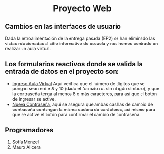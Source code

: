 <h1 align="center" >Proyecto Web</h1>
 
## Cambios en las interfaces de usuario
Dada la retroalimentación de la entrega pasada (EP2) se han eliminado las vistas relacionadas al sitio informativo de escuela y nos hemos centrado en realizar un aula virtual.

## Los formularios reactivos donde se valida la entrada de datos en el proyecto son:
<ul>
  <li> <a href="https://github.com/Soofiaa/ProyectoWeb/tree/EP3/src/app/paginas/ingreso-aula-virtual">Ingreso Aula Virtual</a> Aquí verifica que el número de dígitos que se pongan sean entre 8 y 10 (dado el formato rut sin ningún simbolo), y que la contraseña tenga al menos 8 o más caracteres, para así que el botón de ingresar se active.   </li>
  <li> 
  <a href="https://github.com/Soofiaa/ProyectoWeb/tree/EP3/src/app/paginas/nueva-contrasena">Nueva Contraseña</a>, aquí se asegura que ambas casillas de cambio de contraseña contengan la misma cadena de carácteres, así mismo para que se active el botón para confirmar el cambio de contraseña. 
  </li>
</ul>

## Programadores
1. Sofía Menzel 
2. Mauro Alicera 
